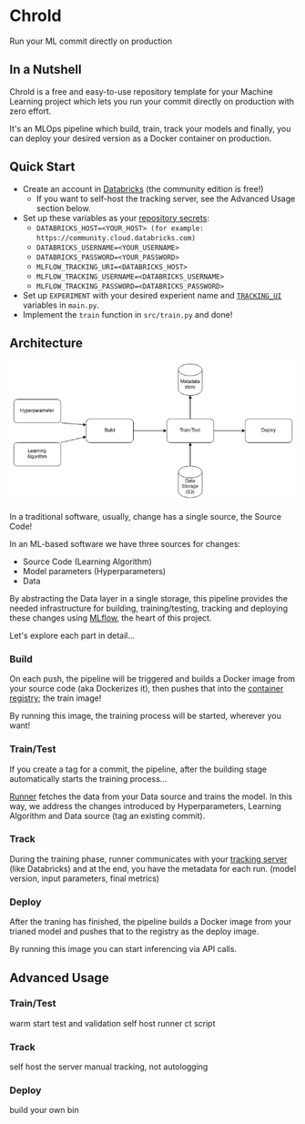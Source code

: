 # Chrold

Run your ML commit directly on production

## In a Nutshell

Chrold is a free and easy-to-use repository template for your Machine Learning project which lets you run your commit directly on production with zero effort.

It's an MLOps pipeline which build, train, track your models and finally, you can deploy your desired version as a Docker container on production.

## Quick Start

* Create an account in [Databricks](https://databricks.com/try-databricks) (the community edition is free!)
    - If you want to self-host the tracking server, see the Advanced Usage section below.
* Set up these variables as your [repository secrets](https://docs.github.com/en/actions/security-guides/using-secrets-in-github-actions):
    - ```DATABRICKS_HOST=<YOUR_HOST> (for example: https://community.cloud.databricks.com)```
    - ```DATABRICKS_USERNAME=<YOUR_USERNAME>```
    - ```DATABRICKS_PASSWORD=<YOUR_PASSWORD>```
    - ```MLFLOW_TRACKING_URI=<DATABRICKS_HOST>```
    - ```MLFLOW_TRACKING_USERNAME=<DATABRICKS_USERNAME>```
    - ```MLFLOW_TRACKING_PASSWORD=<DATABRICKS_PASSWORD>```
* Set up ```EXPERIMENT``` with your desired experient name and [```TRACKING_UI```](https://mlflow.org/docs/latest/tracking.html#where-runs-are-recorded) variables in ```main.py```.
* Implement the ```train``` function in ```src/train.py``` and done!

## Architecture

![](readme/pipeline.png)

In a traditional software, usually, change has a single source, the Source Code!

In an ML-based software we have three sources for changes:
- Source Code (Learning Algorithm)
- Model parameters (Hyperparameters)
- Data

By abstracting the Data layer in a single storage, this pipeline provides the needed infrastructure for building, training/testing, tracking and deploying these changes using [MLflow](https://mlflow.org/), the heart of this project.

Let's explore each part in detail...

### Build
On each push, the pipeline will be triggered and builds a Docker image from your source code (aka Dockerizes it), then pushes that into the [container registry](https://docs.github.com/en/packages/working-with-a-github-packages-registry/working-with-the-container-registry); the train image!

By running this image, the training process will be started, wherever you want!
### Train/Test
If you create a tag for a commit, the pipeline, after the building stage automatically starts the training process...

[Runner](https://docs.github.com/en/actions/using-github-hosted-runners/about-github-hosted-runners) fetches the data from your Data source and trains the model. In this way, we address the changes introduced by Hyperparameters, Learning Algorithm and Data source (tag an existing commit).
### Track
During the training phase, runner communicates with your [tracking server](https://mlflow.org/docs/latest/tracking.html) (like Databricks) and at the end, you have the metadata for each run. (model version, input parameters, final metrics)
### Deploy
After the traning has finished, the pipeline builds a Docker image from your trianed model and pushes that to the registry as the deploy image. 

By running this image you can start inferencing via API calls.

## Advanced Usage

### Train/Test
warm start
test and validation
self host runner
ct script
### Track
self host the server
manual tracking, not autologging
### Deploy 
build your own bin
